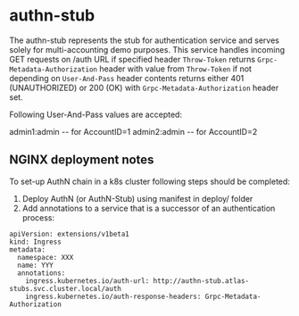 # authn-stub

The authn-stub represents the stub for authentication service and serves
solely for multi-accounting demo purposes. This service handles incoming GET
requests on /auth URL if specified header `Throw-Token` returns `Grpc-Metadata-Authorization` header with value from `Throw-Token` if not depending on `User-And-Pass`  header contents returns
either 401 (UNAUTHORIZED) or 200 (OK) with `Grpc-Metadata-Authorization` header
set.

Following User-And-Pass values are accepted:

admin1:admin -- for AccountID=1
admin2:admin -- for AccountID=2



## NGINX deployment notes

To set-up AuthN chain in a k8s cluster following steps should be completed:

1. Deploy AuthN (or AuthN-Stub) using manifest in deploy/ folder
2. Add annotations to a service that is a successor of an authentication process:

```
apiVersion: extensions/v1beta1
kind: Ingress
metadata:
  namespace: XXX
  name: YYY
  annotations:
    ingress.kubernetes.io/auth-url: http://authn-stub.atlas-stubs.svc.cluster.local/auth
    ingress.kubernetes.io/auth-response-headers: Grpc-Metadata-Authorization
```
